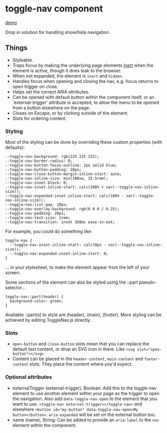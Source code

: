 # toggle-nav component

[demo](https://2908.app/toggle-nav/demo/)

Drop in solution for handling show/hide navigation. 


## Things
  - Styleable.
  - Traps focus by making the underlying page elements [inert](https://developer.mozilla.org/en-US/docs/Web/API/HTMLElement/inert) when the element is active, though it does leak to the browser.
  - When not expanded, the element is `inert` and `hidden`.
  - Handles focus when opening and closing the nav, e.g. focus returns to open trigger on close.
  - Helps set the correct ARIA attributes.
  - Can be opened with default button within the component itself, or an 'external-trigger' attribute is    accepted, to allow the menu to be opened from a button elsewhere on the page.
  - Closes on Escape, or by clicking outside of the element.
  - Slots for ordering content.

### Styling
Most of the styling can be done by overriding these custom properties (with defaults):

```
--toggle-nav-background: rgb(225 225 225);
--toggle-nav-border-radius: 0;
--toggle-nav-button-focus-outline: 2px solid blue;
--toggle-nav-button-padding: 10px;
--toggle-nav-close-button-margin-inline-start: auto;
--toggle-nav-inline-size: min(100vw, 32.5rem);
--toggle-nav-inset-block: 0;
--toggle-nav-inset-inline-start: calc(100% + var(--toggle-nav-inline-size));
--toggle-nav-expanded-inset-inline-start: calc(100% - var(--toggle-nav-inline-size));
--toggle-nav-list-gap: 10px;
--toggle-nav-overlay-background: rgb(0 0 0 / 0.25);
--toggle-nav-padding: 20px;
--toggle-nav-text-size: 1rem;
--toggle-nav-transition: inset 350ms ease-in-out;
```

For example, you could do something like:
```
toggle-nav {
  --toggle-nav-inset-inline-start: calc(0px - var(--toggle-nav-inline-size));
  --toggle-nav-expanded-inset-inline-start: 0;
}
```
... in your stylesheet, to make the element appear from the left of your screen.

Some sections of the element can also be styled using the ::part pseudo-selector...
```
toggle-nav::part(header) {
  background-color: green;
}
```
Available ::part(s) to style are (header), (main), (footer). More styling can be achieved by editing ToggleNav.js directly.

### Slots
  - `open-button` and `close-button` slots mean that you can replace the default text content, or drop 
  an SVG icon in there. Like `<svg slot="open-button"></svg>`
  - Content can be placed in the `header-content`, `main-content` and `footer-content` slots. They place the content where you'd expect.

### Optional attributes
  - externalTrigger (external-trigger), Boolean: Add this to the toggle-nav element to use another element within your page as the trigger to open the navigation. Also add `data-toggle-nav-open` to the element that you want to use. `<toggle-nav external-trigger></toggle-nav>` and elsewhere `<button id="my-button" data-toggle-nav-open>My button</button>`. `aria-expanded` will be set on the external button too.
  - name (name), String: Can be added to provide an `aria-label` to the `nav` element within the component.



  
 

 

